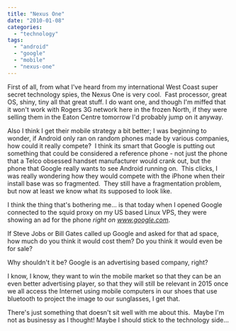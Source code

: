 ```yaml
---
title: "Nexus One"
date: "2010-01-08"
categories: 
  - "technology"
tags: 
  - "android"
  - "google"
  - "mobile"
  - "nexus-one"
---
```


First of all, from what I've heard from my international West Coast super secret technology spies, the Nexus One is very cool.  Fast processor, great OS, shiny, tiny all that great stuff. I do want one, and though I'm miffed that it won't work with Rogers 3G network here in the frozen North, if they were selling them in the Eaton Centre tomorrow I'd probably jump on it anyway.

Also I think I get their mobile strategy a bit better; I was beginning to wonder, if Android only ran on random phones made by various companies, how could it really compete?  I think its smart that Google is putting out something that could be considered a reference phone - not just the phone that a Telco obsessed handset manufacturer would crank out, but the phone that Google really wants to see Android running on.  This clicks, I was really wondering how they would compete with the iPhone when their install base was so fragmented.  They still have a fragmentation problem, but now at least we know what its supposed to look like.

I think the thing that's bothering me... is that today when I opened Google connected to the squid proxy on my US based Linux VPS, they were showing an ad for the phone _right on www.google.com_.

If Steve Jobs or Bill Gates called up Google and asked for that ad space, how much do you think it would cost them? Do you think it would even be for sale?

Why shouldn't it be? Google is an advertising based company, right?

I know, I know, they want to win the mobile market so that they can be an even better advertising player, so that they will still be relevant in 2015 once we all access the Internet using mobile computers in our shoes that use bluetooth to project the image to our sunglasses, I get that.

There's just something that doesn't sit well with me about this.  Maybe I'm not as businessy as I thought! Maybe I should stick to the technology side...

